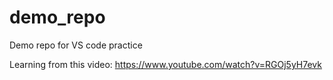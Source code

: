 # demo_repo
Demo repo for VS code practice

Learning from this video: https://www.youtube.com/watch?v=RGOj5yH7evk 
